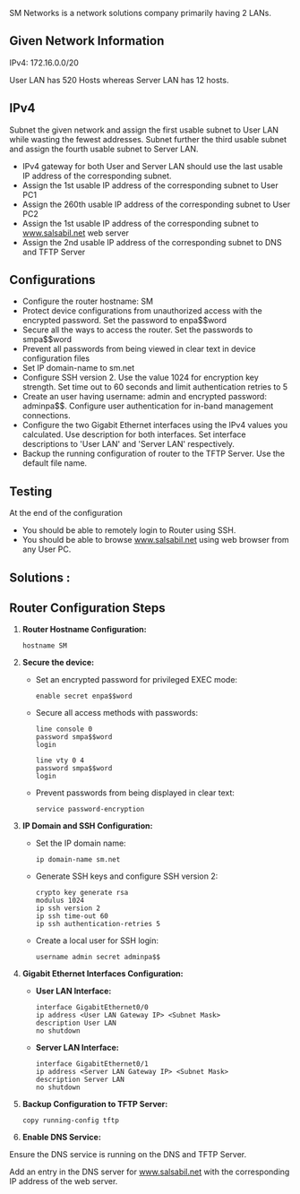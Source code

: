 SM Networks is a network solutions company primarily having 2 LANs.

Given Network Information
-------------------------------
IPv4:	172.16.0.0/20


User LAN has 520 Hosts whereas Server LAN has 12 hosts.

IPv4
-----
Subnet the given network and assign the first usable subnet to User LAN while wasting the fewest addresses.
Subnet further the third usable subnet and assign the fourth usable subnet to Server LAN.
- IPv4 gateway for both User and Server LAN should use the last usable IP address of the corresponding subnet.
- Assign the 1st usable IP address of the corresponding subnet to User PC1
- Assign the 260th usable IP address of the corresponding subnet to User PC2
- Assign the 1st usable IP address of the corresponding subnet to www.salsabil.net web server
- Assign the 2nd usable IP address of the corresponding subnet to DNS and TFTP Server


Configurations
-----------------
- Configure the router hostname: SM
- Protect device configurations from unauthorized access with the encrypted password. Set the password to enpa$$word
- Secure all the ways to access the router. Set the passwords to smpa$$word
- Prevent all passwords from being viewed in clear text in device configuration files
- Set IP domain-name to sm.net
- Configure SSH version 2. Use the value 1024 for encryption key strength. Set time out to 60 seconds and limit authentication retries to 5
- Create an user having username: admin and encrypted password: adminpa$$. Configure user authentication for in-band management connections.
- Configure the two Gigabit Ethernet interfaces using the IPv4 values you calculated. Use description for both interfaces. Set interface descriptions to 'User LAN' and 'Server LAN' respectively.
- Backup the running configuration of router to the TFTP Server. Use the default file name.

Testing
--------
At the end of the configuration
- You should be able to remotely login to Router using SSH.
- You should be able to browse www.salsabil.net using web browser from any User PC.


Solutions : 
------------

## Router Configuration Steps

1. **Router Hostname Configuration:**
   ```
   hostname SM
   ```

2. **Secure the device:**
   - Set an encrypted password for privileged EXEC mode:
     ```
     enable secret enpa$$word
     ```

   - Secure all access methods with passwords:
     ```
     line console 0
     password smpa$$word
     login

     line vty 0 4
     password smpa$$word
     login
     ```

   - Prevent passwords from being displayed in clear text:
     ```
     service password-encryption
     ```

3. **IP Domain and SSH Configuration:**
   - Set the IP domain name:
     ```
     ip domain-name sm.net
     ```

   - Generate SSH keys and configure SSH version 2:
     ```
     crypto key generate rsa
     modulus 1024
     ip ssh version 2
     ip ssh time-out 60
     ip ssh authentication-retries 5
     ```

   - Create a local user for SSH login:
     ```
     username admin secret adminpa$$
     ```

4. **Gigabit Ethernet Interfaces Configuration:**
   - **User LAN Interface:**
     ```
     interface GigabitEthernet0/0
     ip address <User LAN Gateway IP> <Subnet Mask>
     description User LAN
     no shutdown
     ```

   - **Server LAN Interface:**
     ```
     interface GigabitEthernet0/1
     ip address <Server LAN Gateway IP> <Subnet Mask>
     description Server LAN
     no shutdown
     ```

5. **Backup Configuration to TFTP Server:**
   ```
   copy running-config tftp
   ```
6. **Enable DNS Service:**

Ensure the DNS service is running on the DNS and TFTP Server.

Add an entry in the DNS server for www.salsabil.net with the corresponding IP address of the web server.

